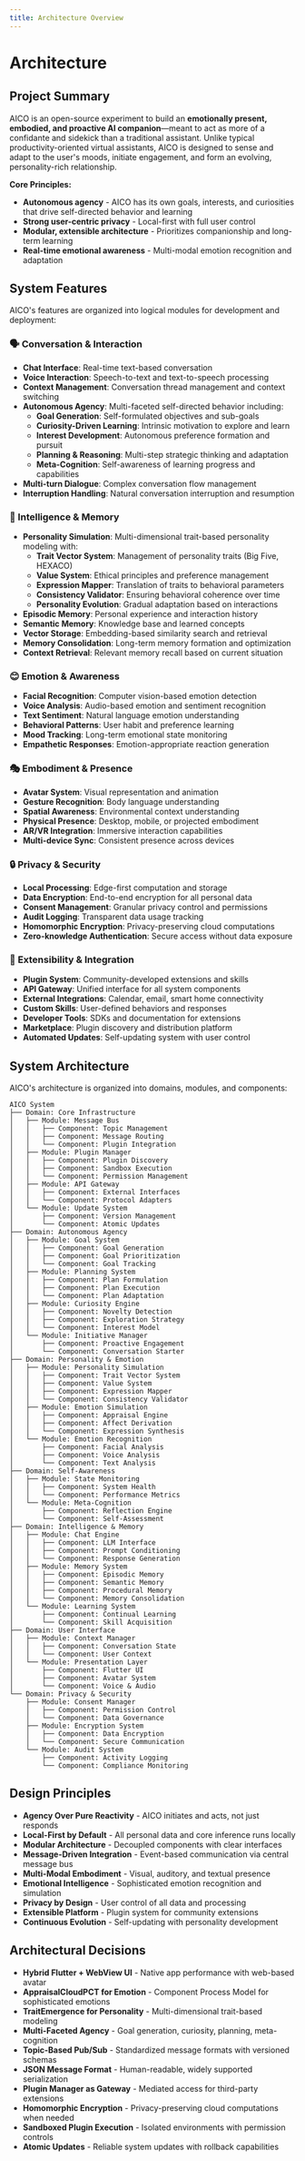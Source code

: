 ```yaml
---
title: Architecture Overview
---
```


# Architecture

## Project Summary

AICO is an open-source experiment to build an **emotionally present, embodied, and proactive AI companion**—meant to act as more of a confidante and sidekick than a traditional assistant. Unlike typical productivity-oriented virtual assistants, AICO is designed to sense and adapt to the user's moods, initiate engagement, and form an evolving, personality-rich relationship.

**Core Principles:**
- **Autonomous agency** - AICO has its own goals, interests, and curiosities that drive self-directed behavior and learning
- **Strong user-centric privacy** - Local-first with full user control
- **Modular, extensible architecture** - Prioritizes companionship and long-term learning
- **Real-time emotional awareness** - Multi-modal emotion recognition and adaptation

## System Features

AICO's features are organized into logical modules for development and deployment:

### 🗣️ Conversation & Interaction
- **Chat Interface**: Real-time text-based conversation
- **Voice Interaction**: Speech-to-text and text-to-speech processing
- **Context Management**: Conversation thread management and context switching
- **Autonomous Agency**: Multi-faceted self-directed behavior including:
  - **Goal Generation**: Self-formulated objectives and sub-goals
  - **Curiosity-Driven Learning**: Intrinsic motivation to explore and learn
  - **Interest Development**: Autonomous preference formation and pursuit
  - **Planning & Reasoning**: Multi-step strategic thinking and adaptation
  - **Meta-Cognition**: Self-awareness of learning progress and capabilities
- **Multi-turn Dialogue**: Complex conversation flow management
- **Interruption Handling**: Natural conversation interruption and resumption

### 🧠 Intelligence & Memory
- **Personality Simulation**: Multi-dimensional trait-based personality modeling with:
  - **Trait Vector System**: Management of personality traits (Big Five, HEXACO)
  - **Value System**: Ethical principles and preference management
  - **Expression Mapper**: Translation of traits to behavioral parameters
  - **Consistency Validator**: Ensuring behavioral coherence over time
  - **Personality Evolution**: Gradual adaptation based on interactions
- **Episodic Memory**: Personal experience and interaction history
- **Semantic Memory**: Knowledge base and learned concepts
- **Vector Storage**: Embedding-based similarity search and retrieval
- **Memory Consolidation**: Long-term memory formation and optimization
- **Context Retrieval**: Relevant memory recall based on current situation

### 😊 Emotion & Awareness
- **Facial Recognition**: Computer vision-based emotion detection
- **Voice Analysis**: Audio-based emotion and sentiment recognition
- **Text Sentiment**: Natural language emotion understanding
- **Behavioral Patterns**: User habit and preference learning
- **Mood Tracking**: Long-term emotional state monitoring
- **Empathetic Responses**: Emotion-appropriate reaction generation

### 🎭 Embodiment & Presence
- **Avatar System**: Visual representation and animation
- **Gesture Recognition**: Body language understanding
- **Spatial Awareness**: Environmental context understanding
- **Physical Presence**: Desktop, mobile, or projected embodiment
- **AR/VR Integration**: Immersive interaction capabilities
- **Multi-device Sync**: Consistent presence across devices

### 🔒 Privacy & Security
- **Local Processing**: Edge-first computation and storage
- **Data Encryption**: End-to-end encryption for all personal data
- **Consent Management**: Granular privacy control and permissions
- **Audit Logging**: Transparent data usage tracking
- **Homomorphic Encryption**: Privacy-preserving cloud computations
- **Zero-knowledge Authentication**: Secure access without data exposure

### 🔌 Extensibility & Integration
- **Plugin System**: Community-developed extensions and skills
- **API Gateway**: Unified interface for all system components
- **External Integrations**: Calendar, email, smart home connectivity
- **Custom Skills**: User-defined behaviors and responses
- **Developer Tools**: SDKs and documentation for extensions
- **Marketplace**: Plugin discovery and distribution platform
- **Automated Updates**: Self-updating system with user control

## System Architecture

AICO's architecture is organized into domains, modules, and components:

```
AICO System
├── Domain: Core Infrastructure
│   ├── Module: Message Bus
│   │   ├── Component: Topic Management
│   │   ├── Component: Message Routing
│   │   └── Component: Plugin Integration
│   ├── Module: Plugin Manager
│   │   ├── Component: Plugin Discovery
│   │   ├── Component: Sandbox Execution
│   │   └── Component: Permission Management
│   ├── Module: API Gateway
│   │   ├── Component: External Interfaces
│   │   └── Component: Protocol Adapters
│   └── Module: Update System
│       ├── Component: Version Management
│       └── Component: Atomic Updates
├── Domain: Autonomous Agency
│   ├── Module: Goal System
│   │   ├── Component: Goal Generation
│   │   ├── Component: Goal Prioritization
│   │   └── Component: Goal Tracking
│   ├── Module: Planning System
│   │   ├── Component: Plan Formulation
│   │   ├── Component: Plan Execution
│   │   └── Component: Plan Adaptation
│   ├── Module: Curiosity Engine
│   │   ├── Component: Novelty Detection
│   │   ├── Component: Exploration Strategy
│   │   └── Component: Interest Model
│   └── Module: Initiative Manager
│       ├── Component: Proactive Engagement
│       └── Component: Conversation Starter
├── Domain: Personality & Emotion
│   ├── Module: Personality Simulation
│   │   ├── Component: Trait Vector System
│   │   ├── Component: Value System
│   │   ├── Component: Expression Mapper
│   │   └── Component: Consistency Validator
│   ├── Module: Emotion Simulation
│   │   ├── Component: Appraisal Engine
│   │   ├── Component: Affect Derivation
│   │   └── Component: Expression Synthesis
│   └── Module: Emotion Recognition
│       ├── Component: Facial Analysis
│       ├── Component: Voice Analysis
│       └── Component: Text Analysis
├── Domain: Self-Awareness
│   ├── Module: State Monitoring
│   │   ├── Component: System Health
│   │   └── Component: Performance Metrics
│   └── Module: Meta-Cognition
│       ├── Component: Reflection Engine
│       └── Component: Self-Assessment
├── Domain: Intelligence & Memory
│   ├── Module: Chat Engine
│   │   ├── Component: LLM Interface
│   │   ├── Component: Prompt Conditioning
│   │   └── Component: Response Generation
│   ├── Module: Memory System
│   │   ├── Component: Episodic Memory
│   │   ├── Component: Semantic Memory
│   │   ├── Component: Procedural Memory
│   │   └── Component: Memory Consolidation
│   └── Module: Learning System
│       ├── Component: Continual Learning
│       └── Component: Skill Acquisition
├── Domain: User Interface
│   ├── Module: Context Manager
│   │   ├── Component: Conversation State
│   │   └── Component: User Context
│   └── Module: Presentation Layer
│       ├── Component: Flutter UI
│       ├── Component: Avatar System
│       └── Component: Voice & Audio
└── Domain: Privacy & Security
    ├── Module: Consent Manager
    │   ├── Component: Permission Control
    │   └── Component: Data Governance
    ├── Module: Encryption System
    │   ├── Component: Data Encryption
    │   └── Component: Secure Communication
    └── Module: Audit System
        ├── Component: Activity Logging
        └── Component: Compliance Monitoring
```

## Design Principles

- **Agency Over Pure Reactivity** - AICO initiates and acts, not just responds
- **Local-First by Default** - All personal data and core inference runs locally
- **Modular Architecture** - Decoupled components with clear interfaces
- **Message-Driven Integration** - Event-based communication via central message bus
- **Multi-Modal Embodiment** - Visual, auditory, and textual presence
- **Emotional Intelligence** - Sophisticated emotion recognition and simulation
- **Privacy by Design** - User control of all data and processing
- **Extensible Platform** - Plugin system for community extensions
- **Continuous Evolution** - Self-updating with personality development

## Architectural Decisions

- **Hybrid Flutter + WebView UI** - Native app performance with web-based avatar
- **AppraisalCloudPCT for Emotion** - Component Process Model for sophisticated emotions
- **TraitEmergence for Personality** - Multi-dimensional trait-based modeling
- **Multi-Faceted Agency** - Goal generation, curiosity, planning, meta-cognition
- **Topic-Based Pub/Sub** - Standardized message formats with versioned schemas
- **JSON Message Format** - Human-readable, widely supported serialization
- **Plugin Manager as Gateway** - Mediated access for third-party extensions
- **Homomorphic Encryption** - Privacy-preserving cloud computations when needed
- **Sandboxed Plugin Execution** - Isolated environments with permission controls
- **Atomic Updates** - Reliable system updates with rollback capabilities
